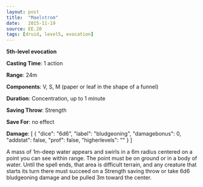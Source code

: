 ```yaml
---
layout: post
title:  "Maelstrom"
date:   2015-11-19
source: EE.20
tags: [druid, level5, evocation]
---
```


**5th-level evocation**

**Casting Time**: 1 action

**Range**: 24m

**Components**: V, S, M (paper or leaf in the shape of a funnel)

**Duration**: Concentration, up to 1 minute

**Saving Throw**: Strength

**Save For**: no effect

**Damage**: [ { "dice": "6d6", "label": "bludgeoning", "damagebonus": 0, "addstat": false, "prof": false, "higherlevels": "" } ]

A mass of 1m-deep water appears and swirls in a 6m radius centered on a point you can see within range. The point must be on ground or in a body of water. Until the spell ends, that area is difficult terrain, and any creature that starts its turn there must succeed on a Strength saving throw or take 6d6 bludgeoning damage and be pulled 3m toward the center.
